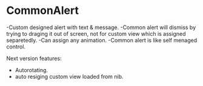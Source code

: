 # CommonAlert

-Custom designed alert with text & message.
-Common alert will dismiss by trying to draging it out of screen, not for custom view which is assigned separetedly.
-Can assign any animation.
-Common alert is like self menaged control.


Next version features:
- Autorotating.
- auto resiging custom view loaded from nib.
